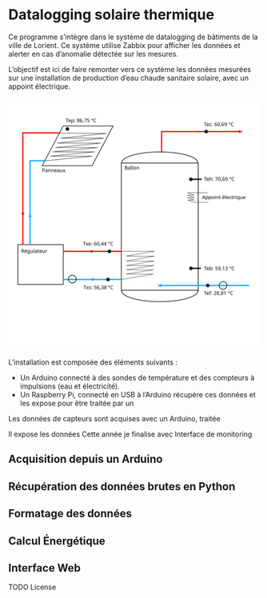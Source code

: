 # Datalogging solaire thermique

Ce programme s’intègre dans le système de datalogging de bâtiments de la ville de Lorient. Ce système utilise Zabbix pour afficher les données et alerter en cas d’anomalie détectée sur les mesures.

L’objectif est ici de faire remonter vers ce système les données mesurées sur une installation de production d’eau chaude sanitaire solaire, avec un appoint électrique.

![Schema installation eau chaude solaire](./docs/schema_installation_lanveur.svg)

L’installation est composée des éléments suivants :

- Un Arduino connecté à des sondes de température et des compteurs à impulsions (eau et électricité).
- Un Raspberry Pi, connecté en USB à l’Arduino récupère ces données et les expose pour être traitée par un 

Les données de capteurs sont acquises avec un Arduino, traitée 

Il expose les données
Cette année je finalise avec 
Interface de monitoring

## Acquisition depuis un Arduino

## Récupération des données brutes en Python

## Formatage des données

## Calcul Énergétique

## Interface Web

TODO License